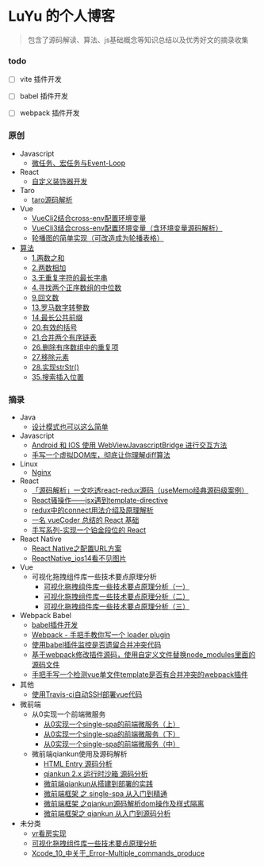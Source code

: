 # LuYu 的个人博客
> 包含了源码解读、算法、js基础概念等知识总结以及优秀好文的摘录收集



### todo

- [ ] vite 插件开发
- [ ] babel 插件开发
- [ ] webpack 插件开发



### 原创

- Javascript
    * [微任务、宏任务与Event-Loop](原创/Javascript/微任务、宏任务与Event-Loop.md)
- React
    * [自定义装饰器开发](原创/react/自定义装饰器开发.md)
- Taro
    - [taro源码解析](原创/taro/taro源码解析/README.md)
- Vue
    * [VueCli2结合cross-env配置环境变量](原创/vue/VueCli2结合cross-env配置环境变量.md)
    * [VueCli3结合cross-env配置环境变量（含环境变量源码解析）](原创/vue/VueCli3结合cross-env配置环境变量（含环境变量源码解析）.md)
    * [轮播图的简单实现（可改造成为轮播表格）](原创/vue/轮播图的简单实现（可改造成为轮播表格）.md)
- [算法](原创/算法/README.md)
    * [1.两数之和](原创/算法/1.两数之和.md)
    * [2.两数相加](原创/算法/2.两数相加.md)
    * [3.无重复字符的最长字串](原创/算法/3.无重复字符的最长字串.md)
    * [4.寻找两个正序数组的中位数](原创/算法/4.寻找两个正序数组的中位数.md)
    * [9.回文数](原创/算法/9.回文数.md)
    * [13.罗马数字转整数](原创/算法/13.罗马数字转整数.md)
    * [14.最长公共前缀](原创/算法/14.最长公共前缀.md)
    * [20.有效的括号](原创/算法/20.有效的括号.md)
    * [21.合并两个有序链表](原创/算法/21.合并两个有序链表.md)
    * [26.删除有序数组中的重复项](原创/算法/26.删除有序数组中的重复项.md)
    * [27.移除元素](原创/算法/27.移除元素.md)
    * [28.实现strStr()](原创/算法/28.实现strStr().md)
    * [35.搜索插入位置](原创/算法/35.搜索插入位置.md)
### 摘录
- Java
    * [设计模式也可以这么简单](摘录/java/设计模式也可以这么简单.md)
- Javascript
    * [Android 和 IOS 使用 WebViewJavascriptBridge 进行交互方法](摘录/javascript/Android%20和%20IOS%20使用%20WebViewJavascriptBridge%20进行交互方法.md)
    * [手写一个虚拟DOM库，彻底让你理解diff算法](摘录/javascript/手写一个虚拟DOM库，彻底让你理解diff算法.md)
- Linux
    - [Nginx](摘录/linux/Nginx/Nginx.md)
- React
    * [「源码解析」一文吃透react-redux源码（useMemo经典源码级案例）](摘录/react/「源码解析」一文吃透react-redux源码（useMemo经典源码级案例）.md)
    * [React骚操作——jsx遇到template-directive](摘录/react/React骚操作——jsx遇到template-directive.md)
    * [redux中的connect用法介绍及原理解析](摘录/react/redux中的connect用法介绍及原理解析.md)
    * [一名 vueCoder 总结的 React 基础](摘录/react/一名%20vueCoder%20总结的%20React%20基础.md)
    * [手写系列-实现一个铂金段位的 React](摘录/react/手写系列-实现一个铂金段位的%20React.md)
- React Native
    * [React Native之配置URL方案](摘录/react-native/React%20Native之配置URL方案.md)
    * [ReactNative_ios14看不见图片](摘录/react-native/ReactNative_ios14看不见图片.md)
- Vue
    - 可视化拖拽组件库一些技术要点原理分析
        * [可视化拖拽组件库一些技术要点原理分析（一）](摘录/vue/可视化拖拽组件库/可视化拖拽组件库一些技术要点原理分析（一）.md)
        * [可视化拖拽组件库一些技术要点原理分析（二）](摘录/vue/可视化拖拽组件库/可视化拖拽组件库一些技术要点原理分析（二）.md)
        * [可视化拖拽组件库一些技术要点原理分析（三）](摘录/vue/可视化拖拽组件库/可视化拖拽组件库一些技术要点原理分析（三）.md)
- Webpack Babel
    * [babel插件开发](摘录/webpack&babel/babel插件开发.md)
    * [Webpack - 手把手教你写一个 loader  plugin](摘录/webpack&babel/Webpack%20-%20手把手教你写一个%20loader%20%20plugin.md)
    * [使用babel插件监控是否遗留合并冲突代码](摘录/webpack&babel/使用babel插件监控是否遗留合并冲突代码.md)
    * [基于webpack修改插件源码，使用自定义文件替换node_modules里面的源码文件](摘录/webpack&babel/基于webpack修改插件源码，使用自定义文件替换node_modules里面的源码文件.md)
    * [手把手写一个检测vue单文件template是否有合并冲突的webpack插件](摘录/webpack&babel/手把手写一个检测vue单文件template是否有合并冲突的webpack插件.md)
- 其他
    * [使用Travis-ci自动SSH部署vue代码](摘录/其他/使用Travis-ci自动SSH部署vue代码.md)
- 微前端
    - 从0实现一个前端微服务
        * [从0实现一个single-spa的前端微服务（上）](摘录/微前端/从0实现一个前端微服务/从0实现一个single-spa的前端微服务（上）.md)
        * [从0实现一个single-spa的前端微服务（下）](摘录/微前端/从0实现一个前端微服务/从0实现一个single-spa的前端微服务（下）.md)
        * [从0实现一个single-spa的前端微服务（中）](摘录/微前端/从0实现一个前端微服务/从0实现一个single-spa的前端微服务（中）.md)
    - 微前端qiankun使用及源码解析
        * [HTML Entry 源码分析](摘录/微前端/微前端qiankun使用及源码解析/HTML%20Entry%20源码分析.md)
        * [qiankun 2.x 运行时沙箱 源码分析](摘录/微前端/微前端qiankun使用及源码解析/qiankun%202.x%20运行时沙箱%20源码分析.md)
        * [微前端qiankun从搭建到部署的实践](摘录/微前端/微前端qiankun使用及源码解析/微前端qiankun从搭建到部署的实践.md)
        * [微前端框架 之 single-spa 从入门到精通](摘录/微前端/微前端qiankun使用及源码解析/微前端框架%20之%20single-spa%20从入门到精通.md)
        * [微前端框架 之qiankun源码解析dom操作及样式隔离](摘录/微前端/微前端qiankun使用及源码解析/微前端框架%20之qiankun源码解析dom操作及样式隔离.md)
        * [微前端框架之 qiankun 从入门到源码分析](摘录/微前端/微前端qiankun使用及源码解析/微前端框架之%20qiankun%20从入门到源码分析.md)
- 未分类
    - [vr看房实现](摘录/未分类/vr看房实现/vr看房实现.md)
    * [可视化拖拽组件库一些技术要点原理分析](摘录/未分类/可视化拖拽组件库一些技术要点原理分析.md)
    * [Xcode_10_中关于_Error-Multiple_commands_produce](摘录/未分类/Xcode_10_中关于_Error-Multiple_commands_produce.md)
